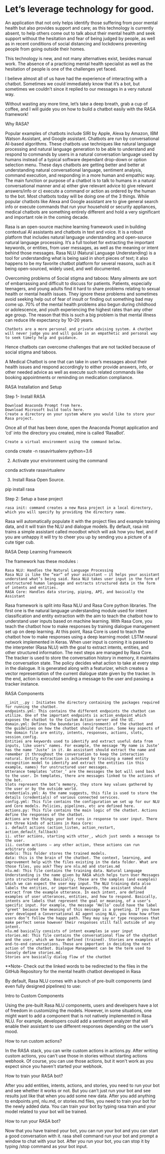 # Let’s leverage technology for good.

An application that not only helps identify those suffering from poor mental health but also provides support and care; as this technology is currently absent, to help others come out to talk about their mental health and seek support without the hesitation and fear of being judged by people, as well as in recent conditions of social distancing and lockdowns preventing people from going outside their homes.

This technology is new, and not many alternatives exist, besides manual work. The absence of a practicing mental health specialist as well as the hesitation of people is one of the challenges yet faced.

I believe almost all of us have had the experience of interacting with a chatbot. Sometimes we could immediately know that it’s a bot, but sometimes we couldn’t since it replied to our messages in a very natural way.

Without wasting any more time, let’s take a deep breath, grab a cup of coffee, and I will guide you on how to build a chatbot easily with the RASA framework!

Why RASA?

Popular examples of chatbots include SIRI by Apple, Alexa by Amazon, IBM Watson Assistant, and Google assistant. Chatbots are run by conversational AI-based algorithms. These chatbots use techniques like natural language processing and natural language generation to be able to understand and respond to commands by users in a natural conversation language used by humans instead of a typical software dependant drop-down or option selection menu. These days chatbots are getting better and better at understanding natural conversational language, sentiment analysis, command execution, and responding in a more human and empathic way. The main function or purpose of a chatbot is to talk to humans in a natural conversational manner and a) either give relevant advice b) give relevant answers/info or c) execute a command or action as ordered by the human to the bot. Most chatbots today will be doing one of the 3 things. While popular chatbots like Alexa and Google assistant are to give general search info or execute commands that run your household or security appliances, medical chatbots are something entirely different and hold a very significant and important role in the coming decade.

Rasa is an open-source machine learning framework used in building contextual AI assistants and chatbots in text and voice. It is a robust platform that includes natural language understanding and open-source natural language processing. It’s a full toolset for extracting the important keywords, or entities, from user messages, as well as the meaning or intent behind those messages. Rasa NLU (Natural Language Understanding) is a tool for understanding what is being said in short pieces of text; it also happens to be my favorite chatbot platform for several reasons, such as it being open-sourced, widely used, and well documented.

Overcoming problems of Social stigma and taboos: Many ailments are sort of embarrassing and difficult to discuss for patients. Patients, especially teenagers, and young adults find it hard to share problems relating to sexual health or mental health issues. They ignore these problems and sometimes avoid seeking help out of fear of insult or finding out something bad may come up. 70% of the mental health problems also begun during childhood or adolescence, and youth experiencing the highest rates than any other age group. The reason that this is such a big problem is that mental illness can reduce life expectancy by 10–20 years.

    Chatbots are a more personal and private advising system. A chatbot will never judge you and will guide in an empathetic and personal way to seek timely help and guidance.

Hence chatbots can overcome challenges that are not tackled because of social stigma and taboos.

A Medical Chatbot is one that can take in user’s messages about their health issues and respond accordingly to either provide answers, info, or other needed advice as well as execute such related commands like booking appointments or reminding on medication compliance.

RASA Installation and Setup

Step 1- Install RASA

    Download Anaconda Prompt from here.
    Download Microsoft build tools here.
    Create a directory on your system where you would like to store your Rasa project.

Once all of that has been done, open the Anaconda Prompt application and ‘cd’ into the directory you created, mine is called ‘RasaBot’.

    Create a virtual environment using the command below.

conda create -n rasavirtualenv python=3.6

2. Activate your environment using the command

conda activate rasavirtualenv

3. Install Rasa Open Source.

pip install rasa

Step 2: Setup a base project

    rasa init: command creates a new Rasa project in a local directory, which you will specify by providing the directory name.

Rasa will automatically populate it with the project files and example training data, and it will train the NLU and dialogue models. By default, rasa init trains a simple assistant called moodbot which will ask how you feel, and if you are unhappy it will try to cheer you up by sending you a picture of a cute tiger cub.

RASA Deep Learning Framework

The framework has these modules :

    Rasa NLU: Handles the Natural Language Processing
    Rasa NLU is like the “ear” of your assistant — it helps your assistant understand what’s being said. Rasa NLU takes user input in the form of unstructured human language and extracts structured data in the form of intents and entities.
    RASA Core: Handles data storing, piping, API, and basically the Assistant

Rasa framework is split into Rasa NLU and Rasa Core python libraries. The first one is the natural language understanding module used for intent classification and entity extraction with the aim to teach the chatbot how to understand user inputs based on machine learning. With Rasa Core, you teach the chatbot how to make responses by training dialogue management set up on deep learning. At this point, Rasa Core is used to teach the chatbot how to make responses using a deep learning model: LSTM neural network implemented in Keras. When user input is coming it is passed to the interpreter (Rasa NLU) with the goal to extract intents, entities, and other structured information. The next steps are managed by Rasa Core. The tracker is used to store the conversation history in memory, it maintains the conversation state. The policy decides what action to take at every step in the dialogue. It is generated along with a featurizer, which creates a vector representation of the current dialogue state given by the tracker. In the end, action is executed sending a message to the user and passing a tracker instance.

RASA Components

    __init__.py : Initiates the directory containing the packages required for running the chatbot.
    endpoints.yml: This contains the different endpoints the chatbot can utilize. One of the important endpoints is action_endpoint which exposes the chatbot to the Custom Action server and the UI.
    domain.yml: Defines the boundaries (environment) of the chatbot and the guidelines on how the chatbot should function. Some key aspects of the domain file are entity, intents, responses, actions, slots, session_config.
    Entities are keywords used to identify and extract useful data from inputs, like users’ names. For example, the message ‘My name is Juste’ has the name ‘Juste’ in it. An assistant should extract the name and remember it throughout the conversation to keep the interaction natural. Entity extraction is achieved by training a named entity recognition model to identify and extract the entities (in this example, names) for unstructured user messages.
    Utterance templates ‘utter_’ are the messages the bot will send back to the user. In templates, there are messages linked to the actions of the bot.
    Slots represent the bot’s memory, they store key values gathered by the user or by the outside world.
    credentials.yml: As the name suggests, this file is used to store the details (credentials) of various connected services.
    config.yml: This file contains the configuration we set up for our NLU and Core models. Policies, pipelines, etc are defined here.
    actions.py: This file contains the main logic of the chatbot. Actions define the responses of the chatbot.
    Actions are the things your bot runs in response to user input. There are three kinds of actions in Rasa Core:
    i. default actions (action_listen, action_restart, action_default_fallback)
    ii. utter actions, starting with utter_, which just sends a message to the user.
    iii. custom actions — any other action, these actions can run arbitrary code
    models: This folder stores the trained models.
    data: this is the brain of the chatbot. The context, learning, and improvement help with the files existing in the data folder. What are those files, you ask? They are nlu.md and stories.md
    nlu.md: This file contains the training data. Natural Language Understanding is the name given by RASA which helps turn User Messages into structured data. Basically, these are the samples (and examples) which we can expect the user may input. The NLU training data also labels the entities, or important keywords, the assistant should extract from the example utterance. In each intent, are defined examples of user utterances, entities, and how to respond. Basically, intents are labels that represent the goal or meaning, of a user’s specific input. For example, the message ‘Hello’ could have the label ‘greet’ because the meaning of this message is a greeting. If you have ever developed a Conversational AI agent using NLU, you know how often users don’t follow the happy path. They may say or type responses that make perfect sense however their responses still fall outside of any intent.
    nlu.md basically consists of intent examples ie user input
    stories.md: This file contains the conversational flow of the chatbot and the user, which we have defined (trained). Stories are examples of end-to-end conversations. These are important in deciding the next action of the chatbot. Dialogue Management can be the term used to loosely define stories.md.
    Stories are basically dialog flow of the chatbot

**Note- Check out the linked words to be redirected to the files in the GitHub Repository for the mental health chatbot developed in Rasa

By default, Rasa NLU comes with a bunch of pre-built components (and even fully designed pipelines) to use:

Intro to Custom Components

Using the pre-built Rasa NLU components, users and developers have a lot of freedom in customizing the models. However, in some situations, one might want to add a component that is not natively implemented in Rasa NLU. For example, developers could add a sentiment analyzer that will enable their assistant to use different responses depending on the user’s mood.

How to run custom actions?

In the RASA stack, you can write custom actions in actions.py. After writing custom actions, you can't use those in stories without starting actions webhook. Of course, you can use those actions, but it won't work as you expect since you haven't started your webhook.

How to train your RASA bot?

After you add entities, intents, actions, and stories, you need to run your bot and see whether it works or not. But you can’t just run your bot and see results just like that when you add some new data. After you add anything to endpoints.yml, nlu.md, or stories.md files, you need to train your bot for the newly added data. You can train your bot by typing rasa train and your model related to your bot will be trained.

How to run your RASA bot?

Now that you have trained your bot, you can run your bot and you can start a good conversation with it. rasa shell command run your bot and prompt a window to chat with your bot. After you run your bot, you can stop it by typing /stop command as your bot input.
#
